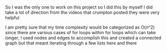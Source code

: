 So I was the only one to work on this project so I did this by myself
I did take a lot of direction from the videos that crumpton posted they were very
helpful

I am pretty sure that my time complexity would be categorized as O(n^2) since there are
various cases of for loops within for loops which can take longer, I used nodes and edges 
to accomplish this and created a connected graph but that meant iterating through a few 
lists here and there
